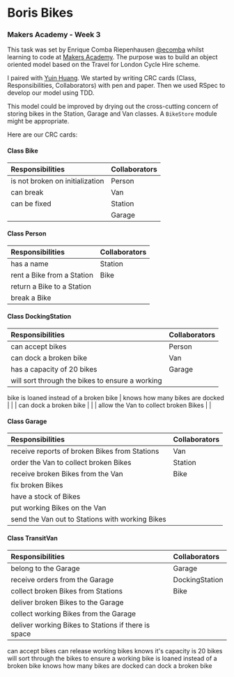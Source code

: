 Boris Bikes
===========

### Makers Academy - Week 3

This task was set by Enrique Comba Riepenhausen
[@ecomba](http://twitter.com/ecomba) whilst learning to code at
[Makers Academy](http://www.makersacademy.com). The purpose was to build
an object oriented model based on the Travel for London Cycle Hire scheme.

I paired with [Yuin Huang](https://github.com/yuin23). We started by writing CRC cards
(Class, Responsibilities, Collaborators) with pen and paper. Then we used RSpec
to develop our model using TDD.

This model could be improved by drying out the cross-cutting concern of
storing bikes in the Station, Garage and Van classes. A `BikeStore` module might
be appropriate.

Here are our CRC cards:

#### Class Bike

| Responsibilities                 | Collaborators |
| :-------------------             | :------------ |
| is not broken on initialization  | Person        |
| can break                        | Van           |
| can be fixed                     | Station       |
|                                  | Garage        |

#### Class Person

| Responsibilities                   | Collaborators |
| :--------------------------------- | :------------ |
| has  a name                        | Station       |
| rent a Bike from a Station         | Bike          |
| return a Bike to a Station         |               |
| break a Bike                       |               |

#### Class DockingStation

| Responsibilities                                 | Collaborators |
| :----------------------------------------------- | :------------ |
| can accept bikes                                 | Person        |
| can dock a broken bike                           | Van           |
| has a capacity of 20 bikes                       | Garage        |
| will sort through the bikes to ensure a working  |               |
  bike is loaned instead of a broken bike
| knows how many bikes are docked                  |               |
| can dock a broken bike                           |               |
| allow the Van to collect broken Bikes            |               |

#### Class Garage

| Responsibilities                                 | Collaborators |
| :----------------------------------------------- | :------------ |
| receive reports of broken Bikes from Stations    | Van           |
| order the Van to collect broken Bikes            | Station       |
| receive broken Bikes from the Van                | Bike          |
| fix broken Bikes                                 |               |
| have a stock of Bikes                            |               |
| put working Bikes on the Van                     |               |
| send the Van out to Stations with working Bikes  |               |

#### Class TransitVan

| Responsibilities                                     | Collaborators  |
| :--------------------------------------------------- | :------------  |
| belong to the Garage                                 | Garage         |
| receive orders from the Garage                       | DockingStation |
| collect broken Bikes from Stations                   | Bike           |
| deliver broken Bikes to the Garage                   |                |
| collect working Bikes from the Garage                |                |
| deliver working Bikes to Stations if there is space  |                |




  can accept bikes
  can release working bikes
  knows it's capacity is 20 bikes
  will sort through the bikes to ensure a working bike is loaned instead of a broken bike
  knows how many bikes are docked
  can dock a broken bike